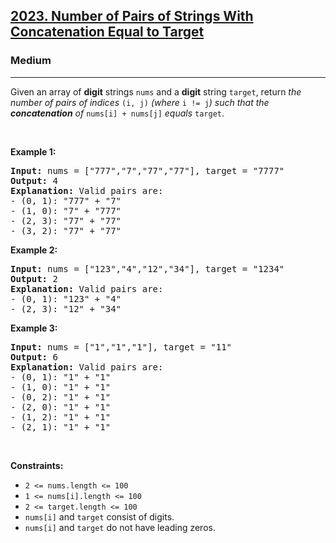 <h2><a href="https://leetcode.com/problems/number-of-pairs-of-strings-with-concatenation-equal-to-target/">2023. Number of Pairs of Strings With Concatenation Equal to Target</a></h2><h3>Medium</h3><hr><div><p>Given an array of <strong>digit</strong> strings <code>nums</code> and a <strong>digit</strong> string <code>target</code>, return <em>the number of pairs of indices </em><code>(i, j)</code><em> (where </em><code>i != j</code><em>) such that the <strong>concatenation</strong> of </em><code>nums[i] + nums[j]</code><em> equals </em><code>target</code>.</p>

<p>&nbsp;</p>
<p><strong>Example 1:</strong></p>

<pre><strong>Input:</strong> nums = ["777","7","77","77"], target = "7777"
<strong>Output:</strong> 4
<strong>Explanation:</strong> Valid pairs are:
- (0, 1): "777" + "7"
- (1, 0): "7" + "777"
- (2, 3): "77" + "77"
- (3, 2): "77" + "77"
</pre>

<p><strong>Example 2:</strong></p>

<pre><strong>Input:</strong> nums = ["123","4","12","34"], target = "1234"
<strong>Output:</strong> 2
<strong>Explanation:</strong> Valid pairs are:
- (0, 1): "123" + "4"
- (2, 3): "12" + "34"
</pre>

<p><strong>Example 3:</strong></p>

<pre><strong>Input:</strong> nums = ["1","1","1"], target = "11"
<strong>Output:</strong> 6
<strong>Explanation:</strong> Valid pairs are:
- (0, 1): "1" + "1"
- (1, 0): "1" + "1"
- (0, 2): "1" + "1"
- (2, 0): "1" + "1"
- (1, 2): "1" + "1"
- (2, 1): "1" + "1"
</pre>

<p>&nbsp;</p>
<p><strong>Constraints:</strong></p>

<ul>
	<li><code>2 &lt;= nums.length &lt;= 100</code></li>
	<li><code>1 &lt;= nums[i].length &lt;= 100</code></li>
	<li><code>2 &lt;= target.length &lt;= 100</code></li>
	<li><code>nums[i]</code> and <code>target</code> consist of digits.</li>
	<li><code>nums[i]</code> and <code>target</code> do not have leading zeros.</li>
</ul>
</div>